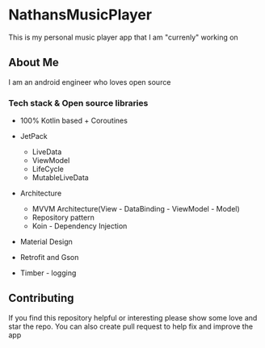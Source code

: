 # NathansMusicPlayer
This is my personal music player app that I am "currenly" working on

## About Me
I am an android engineer who loves open source 

### Tech stack & Open source libraries
* 100% Kotlin based + Coroutines
* JetPack
  * LiveData
  * ViewModel
  * LifeCycle
  * MutableLiveData

* Architecture
  * MVVM Architecture(View - DataBinding - ViewModel - Model)
  * Repository pattern
  * Koin - Dependency Injection

* Material Design
* Retrofit and Gson
* Timber - logging

## Contributing
If you find this repository helpful or interesting please show some love and
star the repo. You can also create pull request to help fix and improve the app

